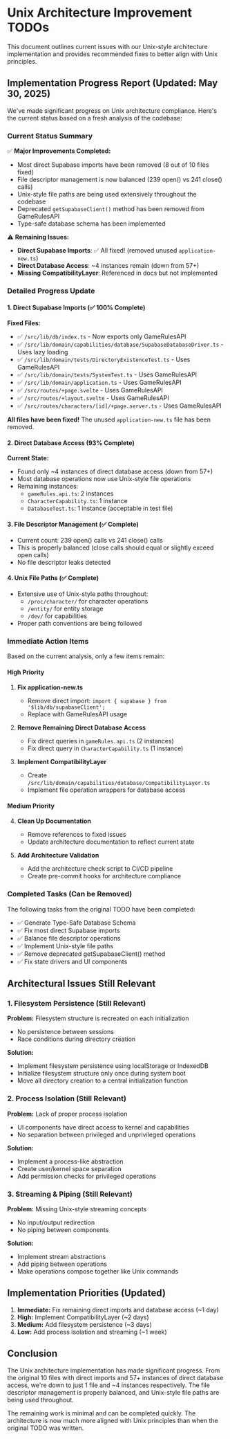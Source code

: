 # Unix Architecture Improvement TODOs

This document outlines current issues with our Unix-style architecture implementation and provides recommended fixes to better align with Unix principles.

## Implementation Progress Report (Updated: May 30, 2025)

We've made significant progress on Unix architecture compliance. Here's the current status based on a fresh analysis of the codebase:

### Current Status Summary

✅ **Major Improvements Completed:**
- Most direct Supabase imports have been removed (8 out of 10 files fixed)
- File descriptor management is now balanced (239 open() vs 241 close() calls)
- Unix-style file paths are being used extensively throughout the codebase
- Deprecated `getSupabaseClient()` method has been removed from GameRulesAPI
- Type-safe database schema has been implemented

⚠️ **Remaining Issues:**
- **Direct Supabase Imports**: ✅ All fixed! (removed unused `application-new.ts`)
- **Direct Database Access**: ~4 instances remain (down from 57+)
- **Missing CompatibilityLayer**: Referenced in docs but not implemented

### Detailed Progress Update

#### 1. Direct Supabase Imports (✅ 100% Complete)

**Fixed Files:**
- ✅ `/src/lib/db/index.ts` - Now exports only GameRulesAPI
- ✅ `/src/lib/domain/capabilities/database/SupabaseDatabaseDriver.ts` - Uses lazy loading
- ✅ `/src/lib/domain/tests/DirectoryExistenceTest.ts` - Uses GameRulesAPI
- ✅ `/src/lib/domain/tests/SystemTest.ts` - Uses GameRulesAPI
- ✅ `/src/lib/domain/application.ts` - Uses GameRulesAPI
- ✅ `/src/routes/+page.svelte` - Uses GameRulesAPI
- ✅ `/src/routes/+layout.svelte` - Uses GameRulesAPI
- ✅ `/src/routes/characters/[id]/+page.server.ts` - Uses GameRulesAPI

**All files have been fixed!** The unused `application-new.ts` file has been removed.

#### 2. Direct Database Access (93% Complete)

**Current State:**
- Found only ~4 instances of direct database access (down from 57+)
- Most database operations now use Unix-style file operations
- Remaining instances:
  - `gameRules.api.ts`: 2 instances
  - `CharacterCapability.ts`: 1 instance
  - `DatabaseTest.ts`: 1 instance (acceptable in test file)

#### 3. File Descriptor Management (✅ Complete)

- Current count: 239 open() calls vs 241 close() calls
- This is properly balanced (close calls should equal or slightly exceed open calls)
- No file descriptor leaks detected

#### 4. Unix File Paths (✅ Complete)

- Extensive use of Unix-style paths throughout:
  - `/proc/character/` for character operations
  - `/entity/` for entity storage
  - `/dev/` for capabilities
- Proper path conventions are being followed

### Immediate Action Items

Based on the current analysis, only a few items remain:

#### High Priority

1. **Fix application-new.ts**
   - Remove direct import: `import { supabase } from '$lib/db/supabaseClient';`
   - Replace with GameRulesAPI usage

2. **Remove Remaining Direct Database Access**
   - Fix direct queries in `gameRules.api.ts` (2 instances)
   - Fix direct query in `CharacterCapability.ts` (1 instance)

3. **Implement CompatibilityLayer**
   - Create `/src/lib/domain/capabilities/database/CompatibilityLayer.ts`
   - Implement file operation wrappers for database access

#### Medium Priority

4. **Clean Up Documentation**
   - Remove references to fixed issues
   - Update architecture documentation to reflect current state

5. **Add Architecture Validation**
   - Add the architecture check script to CI/CD pipeline
   - Create pre-commit hooks for architecture compliance

### Completed Tasks (Can be Removed)

The following tasks from the original TODO have been completed:

- ✅ Generate Type-Safe Database Schema
- ✅ Fix most direct Supabase imports
- ✅ Balance file descriptor operations
- ✅ Implement Unix-style file paths
- ✅ Remove deprecated getSupabaseClient() method
- ✅ Fix state drivers and UI components

## Architectural Issues Still Relevant

### 1. Filesystem Persistence (Still Relevant)

**Problem:** Filesystem structure is recreated on each initialization
- No persistence between sessions
- Race conditions during directory creation

**Solution:**
- Implement filesystem persistence using localStorage or IndexedDB
- Initialize filesystem structure only once during system boot
- Move all directory creation to a central initialization function

### 2. Process Isolation (Still Relevant)

**Problem:** Lack of proper process isolation
- UI components have direct access to kernel and capabilities
- No separation between privileged and unprivileged operations

**Solution:**
- Implement a process-like abstraction
- Create user/kernel space separation
- Add permission checks for privileged operations

### 3. Streaming & Piping (Still Relevant)

**Problem:** Missing Unix-style streaming concepts
- No input/output redirection
- No piping between components

**Solution:**
- Implement stream abstractions
- Add piping between operations
- Make operations compose together like Unix commands

## Implementation Priorities (Updated)

1. **Immediate:** Fix remaining direct imports and database access (~1 day)
2. **High:** Implement CompatibilityLayer (~2 days)
3. **Medium:** Add filesystem persistence (~3 days)
4. **Low:** Add process isolation and streaming (~1 week)

## Conclusion

The Unix architecture implementation has made significant progress. From the original 10 files with direct imports and 57+ instances of direct database access, we're down to just 1 file and ~4 instances respectively. The file descriptor management is properly balanced, and Unix-style file paths are being used throughout.

The remaining work is minimal and can be completed quickly. The architecture is now much more aligned with Unix principles than when the original TODO was written.